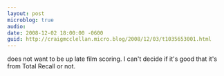 ```yaml
---
layout: post
microblog: true
audio: 
date: 2008-12-02 18:00:00 -0600
guid: http://craigmcclellan.micro.blog/2008/12/03/t1035653001.html
---
```

does not want to be up late film scoring.  I can't decide if it's good that it's from Total Recall or not.
